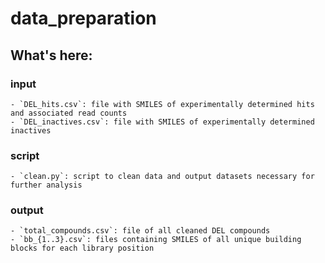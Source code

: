 # data_preparation

## What's here:
### input
    - `DEL_hits.csv`: file with SMILES of experimentally determined hits and associated read counts
    - `DEL_inactives.csv`: file with SMILES of experimentally determined inactives

### script
    - `clean.py`: script to clean data and output datasets necessary for further analysis

### output
    - `total_compounds.csv`: file of all cleaned DEL compounds
    - `bb_{1..3}.csv`: files containing SMILES of all unique building blocks for each library position 
